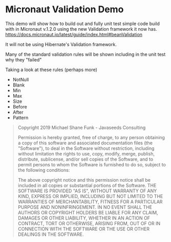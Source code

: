 # Micronaut Validation Demo

This demo will show how to build out and fully unit test simple code build with in Micronaut v.1.2.0 using the new Validation framework it now has.
<https://docs.micronaut.io/latest/guide/index.html#beanValidation>

It will not be using Hibernate's Validation framework.

Many of the standard validation rules will be shown including in the unit test why they "failed"

Taking a look at these rules (perhaps more)

* NotNull
* Blank
* Min
* Max
* Size
* Before
* After
* Pattern

> Copyright 2019 Michael Shane Funk - Javaseeds Consulting
>
> Permission is hereby granted, free of charge, to any person obtaining a copy of this software and
> associated documentation files (the "Software"), to deal in
> the Software without restriction, including without limitation the rights to use, copy, modify, merge,
> publish, distribute, sublicense, and/or sell copies
> of the Software, and to permit persons to whom the Software is furnished to do so, subject to the
> following conditions:
>
> The above copyright notice and this permission notice shall be included in all copies or substantial
> portions of the Software.
> THE SOFTWARE IS PROVIDED "AS IS", WITHOUT WARRANTY OF ANY KIND, EXPRESS OR IMPLIED, INCLUDING BUT NOT
> LIMITED TO THE WARRANTIES OF MERCHANTABILITY, FITNESS
> FOR A PARTICULAR PURPOSE AND NONINFRINGEMENT. IN NO EVENT SHALL THE AUTHORS OR COPYRIGHT HOLDERS BE
> LIABLE FOR ANY CLAIM, DAMAGES OR OTHER LIABILITY,
> WHETHER  IN AN ACTION OF CONTRACT, TORT OR OTHERWISE, ARISING FROM, OUT OF OR IN CONNECTION WITH THE
> SOFTWARE OR THE USE OR OTHER DEALINGS IN THE SOFTWARE.
